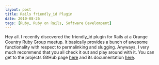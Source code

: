 ```yaml
---
layout: post
title: Rails friendly_id Plugin
date: 2010-08-26
tags: [Ruby, Ruby on Rails, Software Develompent]
---
```

Hey all. I recently discovered the friendly_id plugin for Rails at a Orange
Country Ruby Group meetup. It basically provides a bunch of awesome
functionality with respect to permalinking and slugging. Anyways, I very much
recommend that you all check it out and play around with it. You can get to the
projects GitHub page [here](http://github.com/norman/friendly_id) and its
documentation [here](http://norman.github.com/friendly_id/).
